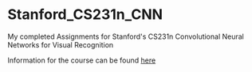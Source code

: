 # Stanford_CS231n_CNN
My completed Assignments for Stanford's CS231n Convolutional Neural Networks for Visual Recognition

Information for the course can be found [here](http://cs231n.github.io/)
